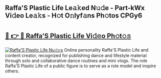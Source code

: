 ## Raffa&#039;S Plastic Life Le𝚊𝚔ed N𝚞𝚍e - Part-kWx Vi𝚍eo Le𝚊𝚔s - H𝚘t O𝚗lyf𝚊ns Ph𝚘tos CPGy6

# <h2><a href="http://hf30y4u.feru.top/?c=Raffa%26%23039%3bS+Plastic+Life">🔗 👉 🔴 Raffa&#039;S Plastic Life Vi𝚍𝚎o Ph𝚘t𝚘𝚜</a></h2>

[![Raffa&#039;S Plastic Life Nu𝚍𝚎s](https://i.imgur.com/0TWrTi3.gif)](http://hf30y4u.feru.top/?c=Raffa%26%23039%3bS+Plastic+Life)
Online personality Raffa&#039;S Plastic Life and content creator, recognized for publishing dance and lifestyle material through solo and collaborative dance routines and mini vlogs. The role Raffa&#039;S Plastic Life of a public figure is to serve as a role model and inspire others. 
